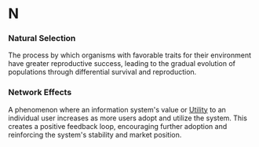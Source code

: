 # N

### Natural Selection
The process by which organisms with favorable traits for their environment have greater reproductive success, leading to the gradual evolution of populations through differential survival and reproduction.

### Network Effects
A phenomenon where an information system's value or [Utility](#utility-of-an-information-system) to an individual user increases as more users adopt and utilize the system. This creates a positive feedback loop, encouraging further adoption and reinforcing the system's stability and market position.
